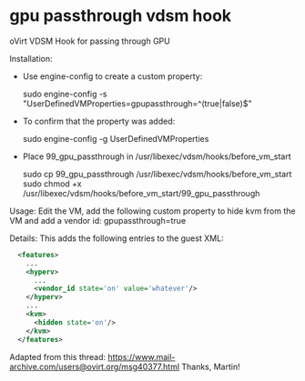 gpu passthrough vdsm hook
=================================
oVirt VDSM Hook for passing through GPU

Installation:
* Use engine-config to create a custom property:

    sudo engine-config -s "UserDefinedVMProperties=gpupassthrough=^(true|false)$"

* To confirm that the property was added:

    sudo engine-config -g UserDefinedVMProperties

* Place 99_gpu_passthrough in /usr/libexec/vdsm/hooks/before_vm_start

    sudo cp 99_gpu_passthrough /usr/libexec/vdsm/hooks/before_vm_start
    sudo chmod +x /usr/libexec/vdsm/hooks/before_vm_start/99_gpu_passthrough

Usage:
Edit the VM, add the following custom property to hide kvm from the VM and add a vendor id:
gpupassthrough=true 

Details:
This adds the following entries to the guest XML:

```xml
  <features>
    ...
    <hyperv>
      ...
      <vendor_id state='on' value='whatever'/>
    </hyperv>
    ...
    <kvm>
      <hidden state='on'/>
    </kvm>
  </features>
```

Adapted from this thread:
https://www.mail-archive.com/users@ovirt.org/msg40377.html
Thanks, Martin!
